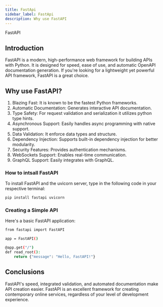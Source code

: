 ```yaml
---
title: FastApi
sidebar_label: FastApi
description: Why use FastAPI
---
```

FastAPI

## Introduction
FastAPI is a modern, high-performance web framework for building APIs with Python. It is designed for speed, ease of use, and automatic OpenAPI documentation generation. If you're looking for a lightweight yet powerful API framework, FastAPI is a great choice.
## Why use FastAPI?
1. Blazing Fast: It is known to be the fastest Python frameworks.
2. Automatic Documentation: Generates interactive API documentation.
3. Type Safety: For request validation and serialization it utilizes python type hints.
4. Asynchronous Support: Easily handles async programming with native support.
5. Data Validation: It enforce data types and structure.
6. Dependency Injection: Supports built-in dependency injection for better modularity.
7. Security Features: Provides authentication mechanisms.
8. WebSockets Support: Enables real-time communication.
9. GraphQL Support: Easily integrates with GraphQL.

### How to intsall FastAPI
To install FastAPI and the uvicorn server, type in the following code in your respective terminal:
```bash
pip install fastapi uvicorn
```
### Creating a Simple API
Here's a basic FastAPI application:
```bash
from fastapi import FastAPI

app = FastAPI()

@app.get("/")
def read_root():
    return {"message": "Hello, FastAPI!"}
```

## Conclusions
FastAPI's speed, integrated validation, and automated documentation make API creation easier. FastAPI is an excellent framework for creating contemporary online services, regardless of your level of development experience.